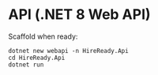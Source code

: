 # API (.NET 8 Web API)

Scaffold when ready:

```
dotnet new webapi -n HireReady.Api
cd HireReady.Api
dotnet run
```
